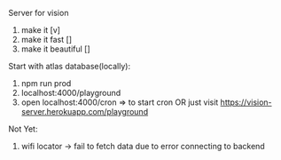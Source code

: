 Server for vision
1. make it [v]
2. make it fast []
3. make it beautiful []

Start with atlas database(locally):
1. npm run prod
2. localhost:4000/playground 
3. open localhost:4000/cron => to start cron
OR just visit https://vision-server.herokuapp.com/playground
 

Not Yet:
1. wifi locator -> fail to fetch data due to error connecting to backend
